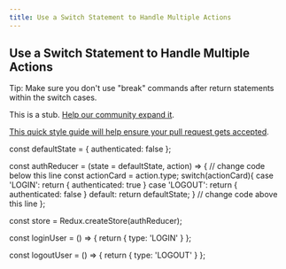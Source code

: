 ```yaml
---
title: Use a Switch Statement to Handle Multiple Actions
---
```

## Use a Switch Statement to Handle Multiple Actions

Tip: Make sure you don't use "break" commands after return statements within the switch cases.

This is a stub. <a href='https://github.com/freecodecamp/guides/tree/master/src/pages/certifications/front-end-libraries/redux/use-a-switch-statement-to-handle-multiple-actions/index.md' target='_blank' rel='nofollow'>Help our community expand it</a>.

<a href='https://github.com/freecodecamp/guides/blob/master/README.md' target='_blank' rel='nofollow'>This quick style guide will help ensure your pull request gets accepted</a>.

<!-- The article goes here, in GitHub-flavored Markdown. Feel free to add YouTube videos, images, and CodePen/JSBin embeds  -->
const defaultState = {
  authenticated: false
};

const authReducer = (state = defaultState, action) => {
  // change code below this line
const actionCard = action.type;
switch(actionCard){
  case 'LOGIN':
  return {
    authenticated: true
  }
  case 'LOGOUT':
  return {
    authenticated: false
  }
  default:
  return defaultState;
}
  // change code above this line
};

const store = Redux.createStore(authReducer);

const loginUser = () => {
  return {
    type: 'LOGIN'
  }
};

const logoutUser = () => {
  return {
    type: 'LOGOUT'
  }
};
